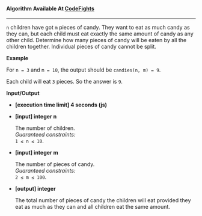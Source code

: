 #### Algorithm Available At [CodeFights](https://codefights.com/arcade/code-arcade/intro-gates/DdNKFA3XCX6XN7bNz)

---

`n` children have got `m` pieces of candy. They want to eat as much candy as they can, but each child must eat exactly the same amount of candy as any other child. Determine how many pieces of candy will be eaten by all the children together. Individual pieces of candy cannot be split.

**Example**

For `n = 3` and `m = 10`, the output should be
`candies(n, m) = 9`.

Each child will eat `3` pieces. So the answer is `9`.

**Input/Output**

- **[execution time limit] 4 seconds (js)**

- **[input] integer n**

  The number of children.  
  _Guaranteed constraints:_  
  `1 ≤ n ≤ 10`.

- **[input] integer m**

  The number of pieces of candy.  
  _Guaranteed constraints:_  
  `2 ≤ m ≤ 100`.

- **[output] integer**

  The total number of pieces of candy the children will eat provided they eat as much as they can and all children eat the same amount.
